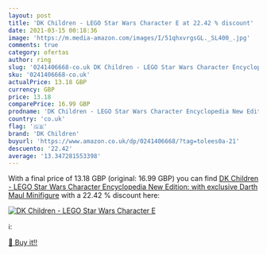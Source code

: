 ```yaml
---
layout: post
title: 'DK Children - LEGO Star Wars Character E at 22.42 % discount'
date: 2021-03-15 00:18:36
image: 'https://m.media-amazon.com/images/I/51qhxvrgsGL._SL400_.jpg'
comments: true
category: ofertas
author: ring
slug: '0241406668-co.uk DK Children - LEGO Star Wars Character Encyclopedia New...'
sku: '0241406668-co.uk'
actualPrice: 13.18 GBP
currency: GBP
price: 13.18
comparePrice: 16.99 GBP
prodname: 'DK Children - LEGO Star Wars Character Encyclopedia New Edition: with exclusive Darth Maul Minifigure'
country: 'co.uk'
flag: '🇬🇧'
brand: 'DK Children'
buyurl: 'https://www.amazon.co.uk/dp/0241406668/?tag=tolees0a-21'
descuento: '22.42'
average: '13.347281553398'
---
```


With a final price of 13.18 GBP (original: 16.99 GBP) you can find [DK Children - LEGO Star Wars Character Encyclopedia New Edition: with exclusive Darth Maul Minifigure](https://www.amazon.co.uk/dp/0241406668/?tag=tolees0a-21) with a  22.42 % discount here:

[![DK Children - LEGO Star Wars Character E](https://m.media-amazon.com/images/I/51qhxvrgsGL._SL400_.jpg)](https://www.amazon.co.uk/dp/0241406668/?tag=tolees0a-21)

ℹ️:


[🛒 Buy it!!](https://www.amazon.co.uk/dp/0241406668/?tag=tolees0a-21)
